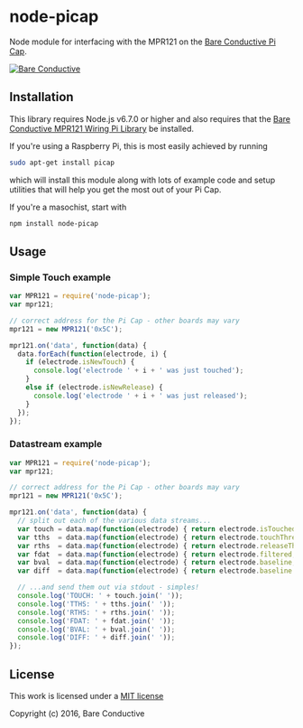 # node-picap

Node module for interfacing with the MPR121 on the [Bare Conductive Pi Cap](https://www.bareconductive.com/shop/pi-cap/).

[![Bare Conductive](http://bareconductive.com/assets/images/LOGO_256x106.png)](http://www.bareconductive.com/)

## Installation
This library requires Node.js v6.7.0 or higher and also requires that the [Bare Conductive MPR121 Wiring Pi Library](https://github.com/BareConductive/wiring-pi-mpr121) be installed.

If you're using a Raspberry Pi, this is most easily achieved by running

```sh
sudo apt-get install picap
```
which will install this module along with lots of example code and setup utilities that will help you get the most out of your Pi Cap. 


If you're a masochist, start with


```sh
npm install node-picap 
```

## Usage

### Simple Touch example

```js
var MPR121 = require('node-picap');
var mpr121;

// correct address for the Pi Cap - other boards may vary
mpr121 = new MPR121('0x5C'); 

mpr121.on('data', function(data) {
  data.forEach(function(electrode, i) {
    if (electrode.isNewTouch) {
      console.log('electrode ' + i + ' was just touched');
    }
    else if (electrode.isNewRelease) {
      console.log('electrode ' + i + ' was just released');
    }
  });
});
```

### Datastream example

```js
var MPR121 = require('node-picap');
var mpr121;

// correct address for the Pi Cap - other boards may vary
mpr121 = new MPR121('0x5C'); 

mpr121.on('data', function(data) {
  // split out each of the various data streams...
  var touch = data.map(function(electrode) { return electrode.isTouched ? 1 : 0; });
  var tths  = data.map(function(electrode) { return electrode.touchThreshold; });
  var rths  = data.map(function(electrode) { return electrode.releaseThreshold; });
  var fdat  = data.map(function(electrode) { return electrode.filtered; });
  var bval  = data.map(function(electrode) { return electrode.baseline; });
  var diff  = data.map(function(electrode) { return electrode.baseline - electrode.filtered; });

  // ...and send them out via stdout - simples!
  console.log('TOUCH: ' + touch.join(' '));
  console.log('TTHS: ' + tths.join(' '));
  console.log('RTHS: ' + rths.join(' '));
  console.log('FDAT: ' + fdat.join(' '));
  console.log('BVAL: ' + bval.join(' '));
  console.log('DIFF: ' + diff.join(' '));
});
```

## License

  This work is licensed under a [MIT license](https://opensource.org/licenses/MIT)
  
  Copyright (c) 2016, Bare Conductive